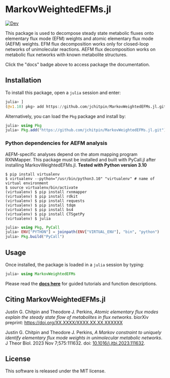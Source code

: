 # MarkovWeightedEFMs.jl

[![Dev](https://img.shields.io/badge/docs-dev-blue.svg)](https://jchitpin.github.io/MarkovWeightedEFMs.jl/dev/)

This package is used to decompose steady state metabolic fluxes onto
elementary flux mode (EFM) weights and atomic elementary flux mode (AEFM)
weights. EFM flux decomposition works only for closed-loop networks of
unimolecular reactions. AEFM flux decomposition works on metabolic flux
networks with known metabolite structures.

Click the "docs" badge above to access package the documentation.

## Installation

To install this package, open a `julia` session and enter:

```julia
julia> ]
(@v1.10) pkg> add https://github.com/jchitpin/MarkovWeightedEFMs.jl.git
```

Alternatively, you can load the `Pkg` package and install by:

```julia
julia> using Pkg
julia> Pkg.add("https://github.com/jchitpin/MarkovWeightedEFMs.jl.git")
```

### Python dependencies for AEFM analysis

AEFM-specific analyses depend on the atom mapping program RXNMapper. This
package must be installed and built with PyCall.jl after installing
MarkovWeightedEFMs.jl. **Tested with Python version 3.10**

```console
$ pip install virtualenv
$ virtualenv --python="/usr/bin/python3.10" "virtualenv" # name of virtual environment
$ source virtualenv/bin/activate
(virtualenv) $ pip install rxnmapper
(virtualenv) $ pip install rdkit
(virtualenv) $ pip install requests
(virtualenv) $ pip install tdqm
(virtualenv) $ pip install bs4
(virtualenv) $ pip install CTSgetPy
(virtualenv) $ julia
```
```julia
julia> using Pkg, PyCall
julia> ENV["PYTHON"] = joinpath(ENV["VIRTUAL_ENV"], "bin", "python")
julia> Pkg.build("PyCall")
```

## Usage

Once installed, the package is loaded in a `julia` session by typing:

```julia
julia> using MarkovWeightedEFMs
```

Please read the [**docs here**](https://jchitpin.github.io/MarkovWeightedEFMs.jl/dev/) for guided tutorials and function descriptions.

## Citing MarkovWeightedEFMs.jl

Justin G. Chitpin and Theodore J. Perkins,
*Atomic elementary flux modes explain the steady state flow of metabolites in flux networks*.
biorXiv preprint: https://doi.org/XX.XXXX/XXXX.XX.XX.XXXXXX

Justin G. Chitpin and Theodore J. Perkins,
*A Markov constraint to uniquely identify elementary flux mode weights in unimolecular metabolic networks*.
J Theor Biol. 2023 Nov 7;575:111632.
doi: [10.1016/j.jtbi.2023.111632](https://doi.org/10.1016/j.jtbi.2023.111632).

## License

This software is released under the MIT license.
